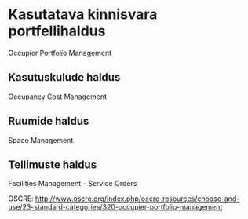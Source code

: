 # Kasutatava kinnisvara portfellihaldus
Occupier Portfolio Management

## Kasutuskulude haldus 
Occupancy Cost Management

## Ruumide haldus 
Space Management

## Tellimuste haldus 
Facilities Management – Service Orders

OSCRE: http://www.oscre.org/index.php/oscre-resources/choose-and-use/23-standard-categories/320-occupier-portfolio-management
